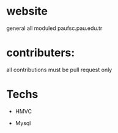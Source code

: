 website
=======

general all moduled paufsc.pau.edu.tr

contributers:
========
all contributions must be pull request only

Techs
========
  * HMVC
  
  * Mysql
